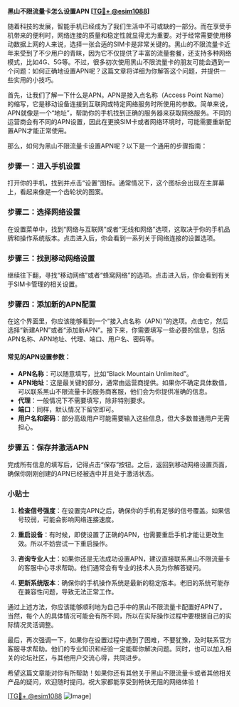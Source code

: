 **黑山不限流量卡怎么设置APN [[TG💪+ @esim1088](https://t.me/s/esim1088)]**

随着科技的发展，智能手机已经成为了我们生活中不可或缺的一部分。而在享受手机带来的便利时，网络连接的质量和稳定性就显得尤为重要。对于经常需要使用移动数据上网的人来说，选择一张合适的SIM卡是非常关键的。黑山的不限流量卡近年来受到了不少用户的青睐，因为它不仅提供了丰富的流量套餐，还支持多种网络模式，比如4G、5G等。不过，很多初次使用黑山不限流量卡的朋友可能会遇到一个问题：如何正确地设置APN呢？这篇文章将详细为你解答这个问题，并提供一些实用的小技巧。

首先，让我们了解一下什么是APN。APN是接入点名称（Access Point Name）的缩写，它是移动设备连接到互联网或特定网络服务时所使用的参数。简单来说，APN就像是一个“地址”，帮助你的手机找到正确的服务器来获取网络服务。不同的运营商会有不同的APN设置，因此在更换SIM卡或者网络环境时，可能需要重新配置APN才能正常使用。

那么，如何为黑山不限流量卡设置APN呢？以下是一个通用的步骤指南：

### 步骤一：进入手机设置

打开你的手机，找到并点击“设置”图标。通常情况下，这个图标会出现在主屏幕上，看起来像是一个齿轮状的图案。

### 步骤二：选择网络设置

在设置菜单中，找到“网络与互联网”或者“无线和网络”选项，这取决于你的手机品牌和操作系统版本。点击进入后，你会看到一系列关于网络连接的设置选项。

### 步骤三：找到移动网络设置

继续往下翻，寻找“移动网络”或者“蜂窝网络”的选项。点击进入后，你会看到有关于SIM卡管理的相关设置。

### 步骤四：添加新的APN配置

在这个界面里，你应该能够看到一个“接入点名称（APN）”的选项。点击它，然后选择“新建APN”或者“添加新APN”。接下来，你需要填写一些必要的信息，包括APN名称、APN地址、代理、端口、用户名、密码等。

#### 常见的APN设置参数：

- **APN名称**：可以随意填写，比如“Black Mountain Unlimited”。
- **APN地址**：这是最关键的部分，通常由运营商提供。如果你不确定具体数值，可以联系黑山不限流量卡的服务商客服，他们会为你提供准确的信息。
- **代理**：一般情况下不需要填写，除非特别要求。
- **端口**：同样，默认情况下留空即可。
- **用户名和密码**：部分高级用户可能需要输入这些信息，但大多数普通用户无需担心。

### 步骤五：保存并激活APN

完成所有信息的填写后，记得点击“保存”按钮。之后，返回到移动网络设置页面，确保你刚刚创建的APN已经被选中并且处于激活状态。

### 小贴士

1. **检查信号强度**：在设置完APN之后，确保你的手机有足够的信号覆盖。如果信号较弱，可能会影响网络连接速度。
   
2. **重启设备**：有时候，即使设置了正确的APN，也需要重启手机才能让更改生效。所以不妨尝试一下重启操作。

3. **咨询专业人士**：如果你还是无法成功设置APN，建议直接联系黑山不限流量卡的客服中心寻求帮助。他们通常会有专业的技术人员为你解答疑问。

4. **更新系统版本**：确保你的手机操作系统是最新的稳定版本。老旧的系统可能存在兼容性问题，导致无法正常工作。

通过上述方法，你应该能够顺利地为自己手中的黑山不限流量卡配置好APN了。当然，每个人的具体情况可能会有所不同，所以在实际操作过程中要根据自己的实际情况灵活调整。

最后，再次强调一下，如果你在设置过程中遇到了困难，不要犹豫，及时联系官方客服寻求帮助。他们的专业知识和经验一定能帮你解决问题。同时，也可以加入相关的论坛社区，与其他用户交流心得，共同进步。

希望这篇文章能对你有所帮助！如果你还有其他关于黑山不限流量卡或者其他相关产品的疑问，欢迎随时提问。祝大家都能享受到畅快无阻的网络体验！

[[TG💪+ @esim1088](https://t.me/s/esim1088) ![Image](https://i.postimg.cc/4NQfJmqS/Snipaste-2025-05-13-00-14-12.png)]